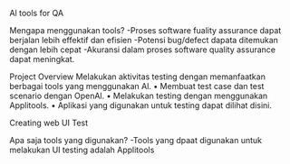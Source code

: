 Al tools for QA

Mengapa menggunakan tools?
-Proses software fuality assurance dapat berjalan lebih effektif dan efisien
-Potensi bug/defect dapata ditemukan dengan lebih cepat
-Akuransi dalam proses software quality assurance dapat meningkat.

Project Overview
Melakukan aktivitas testing dengan memanfaatkan berbagai tools yang menggunakan Al.
• Membuat test case dan test scenario dengan OpenAl.
• Melakukan testing dengan menggunakan Applitools.
• Aplikasi yang digunakan untuk testing dapat dilihat disini.

Creating web UI Test

Apa saja tools yang digunakan?
-Tools yang dpaat digunakan untuk melakukan UI testing adalah Applitools
